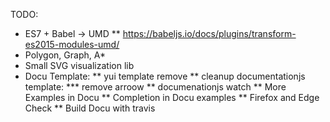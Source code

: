TODO:
 * ES7 + Babel -> UMD
 ** https://babeljs.io/docs/plugins/transform-es2015-modules-umd/
 * Polygon, Graph, A*
 * Small SVG visualization lib
 * Docu Template:
 ** yui template remove
 ** cleanup documentationjs template: 
 *** remove arroow
 ** documenationjs watch
 ** More Examples in Docu
 ** Completion in Docu examples
 ** Firefox and Edge Check
 ** Build Docu with travis